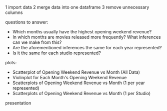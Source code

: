 1 import data
2 merge data into one dataframe
3 remove unnecessary columns 

questions to answer:
* Which months usually have the highest opening weekend revenue?
* In which months are movies released more frequently? What inferences
can we make from this?
* Are the aforementioned inferences the same for each year represented?
* Is it the same for each studio represented?

plots:
* Scatterplot of Opening Weekend Revenue vs Month (All Data)
* Violinplot for Each Month's Opening Weekend Revenue
* Scatterplots of Opening Weekend Revenue vs Month (1 per year represented)
* Scatterplots of Opening Weekend Revenue vs Month (1 per Studio)

presentation
